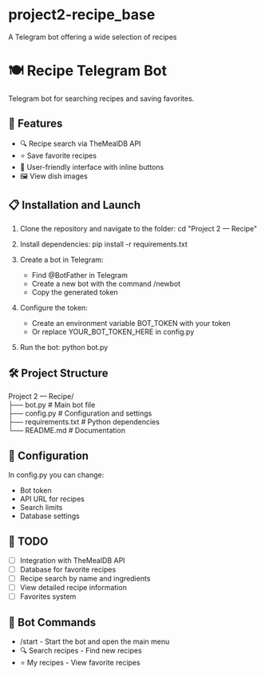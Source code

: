 # project2-recipe_base
A Telegram bot offering a wide selection of recipes


# 🍽 Recipe Telegram Bot

Telegram bot for searching recipes and saving favorites.

## 🚀 Features

- 🔍 Recipe search via TheMealDB API  
- ⭐️ Save favorite recipes  
- 📱 User-friendly interface with inline buttons  
- 🖼 View dish images  

## 📋 Installation and Launch

1. Clone the repository and navigate to the folder:
      cd "Project 2 — Recipe"
   

2. Install dependencies:
      pip install -r requirements.txt
   

3. Create a bot in Telegram:
   - Find @BotFather in Telegram  
   - Create a new bot with the command /newbot  
   - Copy the generated token  

4. Configure the token:
   - Create an environment variable BOT_TOKEN with your token  
   - Or replace YOUR_BOT_TOKEN_HERE in config.py  

5. Run the bot:
      python bot.py
   

## 🛠 Project Structure

Project 2 — Recipe/  
├── bot.py              # Main bot file  
├── config.py           # Configuration and settings  
├── requirements.txt    # Python dependencies  
└── README.md           # Documentation  

## 🔧 Configuration

In config.py you can change:  
- Bot token  
- API URL for recipes  
- Search limits  
- Database settings  

## 📝 TODO

- [ ] Integration with TheMealDB API  
- [ ] Database for favorite recipes  
- [ ] Recipe search by name and ingredients  
- [ ] View detailed recipe information  
- [ ] Favorites system  

## 🤖 Bot Commands

- /start - Start the bot and open the main menu  
- 🔍 Search recipes - Find new recipes  
- ⭐️ My recipes - View favorite recipes  


